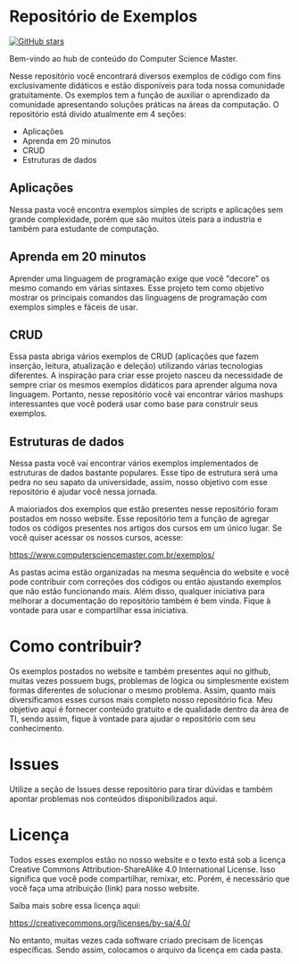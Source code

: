 

# Repositório de Exemplos

[![GitHub stars](https://img.shields.io/github/stars/ComputerScienceMaster/Exemplos.svg?style=social&label=Star&maxAge=2592000)](https://GitHub.com/ComputerScienceMaster/Exemplos/stargazers/)



Bem-vindo ao hub de conteúdo do Computer Science Master. 

Nesse repositório você encontrará diversos exemplos de código com fins exclusivamente didáticos e estão disponíveis para toda nossa comunidade gratuitamente. Os exemplos tem a função de auxiliar o aprendizado da comunidade apresentando soluções práticas na áreas da computação. O repositório está divido atualmente em 4 seções:

- Aplicações
- Aprenda em 20 minutos 
- CRUD
- Estruturas de dados

## Aplicações

Nessa pasta você encontra exemplos simples de scripts e aplicações sem grande complexidade, porém que são muitos úteis para a industria e também para estudante de computação.

## Aprenda em 20 minutos

Aprender uma linguagem de programação exige que você "decore" os mesmo comando em várias sintaxes. Esse projeto tem como objetivo mostrar os principais comandos das linguagens de programação com exemplos simples e fáceis de usar.

## CRUD

Essa pasta abriga vários exemplos de CRUD (aplicações que fazem inserção, leitura, atualização e deleção) utilizando várias tecnologias diferentes. A inspiração para criar esse projeto nasceu da necessidade de sempre criar os mesmos exemplos didáticos para aprender alguma nova linguagem. Portanto, nesse repositório você vai encontrar vários mashups interessantes que você poderá usar como base para construir seus exemplos.

## Estruturas de dados

Nessa pasta você vai encontrar vários exemplos implementados de estruturas de dados bastante populares. Esse tipo de estrutura será uma pedra no seu sapato da universidade, assim, nosso objetivo com esse repositório é ajudar você nessa jornada.


A maioriados dos exemplos que estão presentes nesse repositório foram postados em nosso website. Esse repositório tem a função de agregar todos os códigos presentes nos artigos dos cursos em um único lugar. Se você quiser acessar os nossos cursos, acesse:

https://www.computersciencemaster.com.br/exemplos/

As pastas acima estão organizadas na mesma sequência do website e você pode contribuir com correções dos códigos ou então ajustando exemplos que não estão funcionando mais. Além disso, qualquer iniciativa para melhorar a documentação do repositório também é bem vinda. Fique à vontade para usar e compartilhar essa iniciativa.


# Como contribuir?

Os exemplos postados no website e também presentes aqui no github, muitas vezes possuem bugs, problemas de lógica ou simplesmente existem formas diferentes de solucionar o mesmo problema. Assim, quanto mais diversificamos esses cursos mais completo nosso repositório fica. Meu objetivo aqui é fornecer conteúdo gratuito e de qualidade dentro da área de TI, sendo assim, fique à vontade para ajudar o repositório com seu conhecimento. 

# Issues

Utilize a seção de Issues desse repositório para tirar dúvidas e também apontar problemas nos conteúdos disponibilizados aqui.

# Licença 

Todos esses exemplos estão no nosso website e o texto está sob a licença Creative Commons Attribution-ShareAlike 4.0 International License. Isso significa que você pode compartilhar, remixar, etc. Porém, é necessário que você faça uma atribuição (link) para nosso website.

Saiba mais sobre essa licença aqui:

https://creativecommons.org/licenses/by-sa/4.0/

No entanto, muitas vezes cada software criado precisam de licenças específicas. Sendo assim, colocamos o arquivo da licença em cada pasta.

